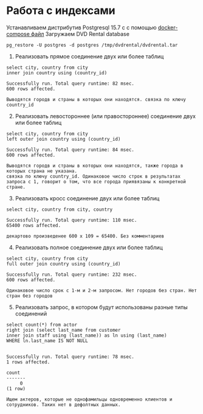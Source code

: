 # Работа с индексами

Устанавливаем дистрибутив Postgresql 15.7 c с помощью [docker-compose файл](/docker_compose_files/postgresql-15-otus-docker-compose.yml)
Загружаем DVD Rental database
```
pg_restore -U postgres -d postgres /tmp/dvdrental/dvdrental.tar

```

1) Реализовать прямое соединение двух или более таблиц
```
select city, country from city 
inner join country using (country_id) 

Successfully run. Total query runtime: 82 msec.
600 rows affected.

Выводятся городв и страны в которых они находятся. связка по ключу country_id
```

2) Реализовать левостороннее (или правостороннее)
   соединение двух или более таблиц
```
select city, country from city 
left outer join country using (country_id) 

Successfully run. Total query runtime: 84 msec.
600 rows affected.

Выводятся городв и страны в которых они находятся, также города в которых страна не указана.
связка по ключу country_id. Одинаковое число строк в результатах запроса с 1, говорит о том, что все города приявязаны к конкретной стране.
```

3) Реализовать кросс соединение двух или более таблиц
```
select city, country from city, country

Successfully run. Total query runtime: 110 msec.
65400 rows affected.

декартово произведенее 600 x 109 = 65400. Без комментариев
```

4) Реализовать полное соединение двух или более таблиц
```
select city, country from city 
full outer join country using (country_id) 

Successfully run. Total query runtime: 232 msec.
600 rows affected.

Одинаковое число срок с 1-м и 2-м запросом. Нет городов без стран. Нет стран без городов
```

5) Реализовать запрос, в котором будут использованы
   разные типы соединений
```
select count(*) from actor
right join (select last_name from customer 
inner join staff using (last_name)) as ln using (last_name)
WHERE ln.last_name IS NOT NULL


Successfully run. Total query runtime: 78 msec.
1 rows affected.

count 
-------
     0
(1 row)

Ищем актеров, которые не однофамильцы одновременно клиентов и сотрудников. Таких нет в дефолтных данных. 
```